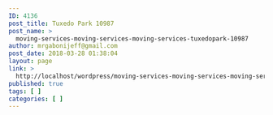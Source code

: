 ```yaml
---
ID: 4136
post_title: Tuxedo Park 10987
post_name: >
  moving-services-moving-services-moving-services-tuxedopark-10987
author: mrgabonijeff@gmail.com
post_date: 2018-03-28 01:38:04
layout: page
link: >
  http://localhost/wordpress/moving-services-moving-services-moving-services-tuxedopark-10987/
published: true
tags: [ ]
categories: [ ]
---
```


